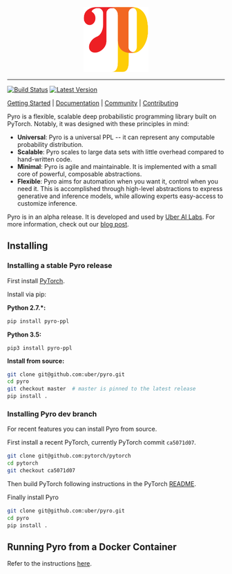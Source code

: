 <div align="center">
  <a href="http://pyro.ai"> <img width="150px" height="150px" src="docs/source/_static/img/pyro_logo.png"></a>
</div>


----------------------------------------------------------------

[![Build Status](https://travis-ci.org/uber/pyro.svg?branch=master)](https://travis-ci.org/uber/pyro)
[![Latest Version](https://badge.fury.io/py/pyro-ppl.svg)](https://pypi.python.org/pypi/pyro-ppl)


[Getting Started](http://pyro.ai/examples) |
[Documentation](http://docs.pyro.ai/) |
[Community](http://forum.pyro.ai/) |
[Contributing](https://github.com/uber/pyro/blob/master/CONTRIBUTING.md)

Pyro is a flexible, scalable deep probabilistic programming library built on PyTorch.  Notably, it was designed with these principles in mind:
- **Universal**: Pyro is a universal PPL -- it can represent any computable probability distribution.
- **Scalable**: Pyro scales to large data sets with little overhead compared to hand-written code.
- **Minimal**: Pyro is agile and maintainable. It is implemented with a small core of powerful, composable abstractions.
- **Flexible**: Pyro aims for automation when you want it, control when you need it. This is accomplished through high-level abstractions to express generative and inference models, while allowing experts easy-access to customize inference.

Pyro is in an alpha release.  It is developed and used by [Uber AI Labs](http://uber.ai).
For more information, check out our [blog post](http://eng.uber.com/pyro).

## Installing

### Installing a stable Pyro release

First install [PyTorch](http://pytorch.org/).

Install via pip:

**Python 2.7.\*:**
```sh
pip install pyro-ppl
```

**Python 3.5:**
```
pip3 install pyro-ppl
```

**Install from source:**
```sh
git clone git@github.com:uber/pyro.git
cd pyro
git checkout master  # master is pinned to the latest release
pip install .
```

### Installing Pyro dev branch

For recent features you can install Pyro from source.

First install a recent PyTorch, currently PyTorch commit `ca5071d07`.
```sh
git clone git@github.com:pytorch/pytorch
cd pytorch
git checkout ca5071d07
```
Then build PyTorch following instructions in the PyTorch
[README](https://github.com/pytorch/pytorch/blob/master/README.md).

Finally install Pyro
```sh
git clone git@github.com:uber/pyro.git
cd pyro
pip install .
```

## Running Pyro from a Docker Container

Refer to the instructions [here](docker/README.md).
